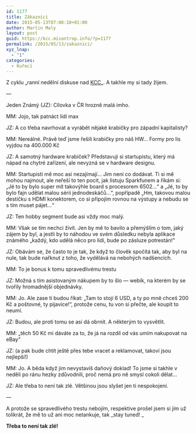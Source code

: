 ```yaml
---
id: 1177
title: Zákazníci
date: 2015-05-13T07:00:10+01:00
author: Martin Maly
layout: post
guid: https://kcc.misantrop.info/?p=1177
permalink: /2015/05/13/zakaznici/
xyz_lnap:
  - "1"
categories:
  - Kuřecí
---
```

Z cyklu &#8222;ranní nedělní diskuse nad [KCC](https://kcc.misantrop.info/2015/05/10/kity/)&#8222;. A takhle my si tady žijem.

&#8212;

Jeden Známý (JZ): Cílovka v ČR hrozně malá imho.

MM: Jojo, tak patnáct lidí max

JZ: A co třeba navrhovat a vyrábět nějaké krabičky pro západní kapitalisty?

MM: Nereálné. Právě teď jsme řešili krabičky pro náš HW&#8230; Formy pro lis vyjdou na 400.000 Kč

JZ: A samotný hardware krabiček? Představuji si startupistu, který má nápad na chytré zařízení, ale nevyzná se v hardware designu.

MM: Startupisti mě moc asi nezajímají&#8230; Jim není co dodávat. Ti si mě mohou najmout, ale neřeší to ten pocit, jak listuju Sparkfunem a říkám si: &#8222;Jé to by bylo super mít takovýhle board s procesorem 6502&#8230;&#8220; a &#8222;Jé, to by bylo fajn udělat malou sérii jednodeskáčů&#8230;&#8220;, popřípadě &#8222;Hm, takovou malou destičku s HDMI konektorem, co si připojím rovnou na výstupy a nebudu se s tím muset pájet&#8230;&#8220;

JZ: Ten hobby segment bude asi vždy moc malý.

MM: Však se tím nechci živit. Jen by mě to bavilo a přemýšlím o tom, jaký zájem by byl, a jestli by to náhodou ve svém důsledku nebyla aplikace známého &#8222;každý, kdo udělá něco pro lidi, bude po zásluze potrestán!&#8220;

JZ: Obávám se, že často to je tak, že když to člověk spočítá tak, aby byl na nule, tak bude nařknut z toho, že vydělává na nebohých nadšencích.

MM: To je bonus k tomu spravedlivému trestu

JZ: Možná s tím asistovaným nákupem by to šlo &#8212; webík, na kterém by se tvořily hromadnější objednávky.

MM: Jo. Ale zase ti budou říkat: &#8222;Tam to stojí 6 USD, a ty po mně chceš 200 Kč a poštovné, ty pijavice!&#8220;, protože cenu, tu von si přečte, ale koupit to neumí.

JZ: Budou, ale proti tomu se asi dá obrnit. A některým to vysvětlit.

MM: &#8222;těch 50 Kč mi dáváte za to, že já na rozdíl od vás umím nakupovat na eBay&#8220;

JZ: (a pak bude chtít ještě přes tebe vracet a reklamovat, takoví jsou nejlepší!)

MM: Jo. A běda když jim nevystavíš daňový doklad! To jsme si takhle v neděli po ránu hezky zdůvodnili, proč nemá pro ně smysl cokoli dělat&#8230;

JZ: Ale třeba to není tak zlé. Většinou jsou slyšet jen ti nespokojení.

&#8212;

A protože se spravedlivého trestu nebojím, respektive prošel jsem si jím už tolikrát, že mě to už ani moc netankuje, tak _stay tuned! _

**Třeba to není tak zlé!**

<div class="clearfix">
</div>